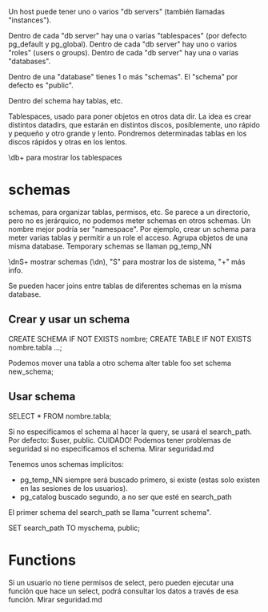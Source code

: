 Un host puede tener uno o varios "db servers" (también llamadas "instances").

Dentro de cada "db server" hay una o varias "tablespaces" (por defecto pg_default y pg_global).
Dentro de cada "db server" hay uno o varios "roles" (users o groups).
Dentro de cada "db server" hay una o varias "databases".

Dentro de una "database" tienes 1 o más "schemas". El "schema" por defecto es "public".

Dentro del schema hay tablas, etc.

Tablespaces, usado para poner objetos en otros data dir.
La idea es crear distintos datadirs, que estarán en distintos discos, posíblemente, uno rápido y pequeño y otro grande y lento.
Pondremos determinadas tablas en los discos rápidos y otras en los lentos.

\db+
para mostrar los tablespaces


# schemas
schemas, para organizar tablas, permisos, etc.
Se parece a un directorio, pero no es jerárquico, no podemos meter schemas en otros schemas.
Un nombre mejor podría ser "namespace".
Por ejemplo, crear un schema para meter varias tablas y permitir a un role el acceso.
Agrupa objetos de una misma database.
Temporary schemas se llaman pg_temp_NN

\dnS+
mostrar schemas (\dn), "S" para mostrar los de sistema, "+" más info.


Se pueden hacer joins entre tablas de diferentes schemas en la misma database.


## Crear y usar un schema
CREATE SCHEMA IF NOT EXISTS nombre;
CREATE TABLE IF NOT EXISTS nombre.tabla ...;


Podemos mover una tabla a otro schema
alter table foo set schema new_schema;


## Usar schema
SELECT * FROM nombre.tabla;

Si no especificamos el schema al hacer la query, se usará el search_path.
Por defecto: $user, public.
CUIDADO! Podemos tener problemas de seguridad si no especificamos el schema. Mirar seguridad.md

Tenemos unos schemas implícitos:
  - pg_temp_NN siempre será buscado primero, si existe (estas solo existen en las sesiones de los usuarios).
  - pg_catalog buscado segundo, a no ser que esté en search_path

El primer schema del search_path se llama "current schema".

SET search_path TO myschema, public;



# Functions
Si un usuario no tiene permisos de select, pero pueden ejecutar una función que hace un select, podrá consultar los datos a través de esa función.
Mirar seguridad.md

